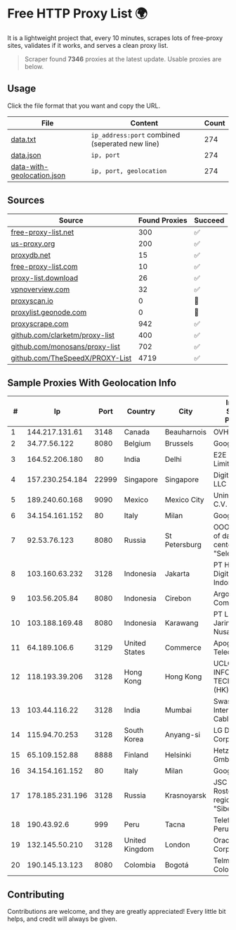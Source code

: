 
# Free HTTP Proxy List 🌍

It is a lightweight project that, every 10 minutes, scrapes lots of free-proxy sites, validates if it works, and serves a clean proxy list.


> Scraper found **7346** proxies at the latest update. Usable proxies are below.

## Usage

Click the file format that you want and copy the URL.


|File|Content|Count|
|----|-------|-----|
|[data.txt](https://raw.githubusercontent.com/themiralay/Proxy-List-World/master/data.txt)|`ip_address:port` combined (seperated new line)|274|
|[data.json](https://raw.githubusercontent.com/themiralay/Proxy-List-World/master/data.json)|`ip, port`|274|
|[data-with-geolocation.json](https://raw.githubusercontent.com/themiralay/Proxy-List-World/master/data-with-geolocation.json)|`ip, port, geolocation`|274|

## Sources

|Source|Found Proxies|Succeed|
|------|-------------|-------|
|[free-proxy-list.net](https://free-proxy-list.net)|300|✅|
|[us-proxy.org](https://www.us-proxy.org)|200|✅|
|[proxydb.net](http://proxydb.net)|15|✅|
|[free-proxy-list.com](https://free-proxy-list.com/?page=&port=&type%5B%5D=http&type%5B%5D=https&up_time=0&search=Search)|10|✅|
|[proxy-list.download](https://www.proxy-list.download/HTTP)|26|✅|
|[vpnoverview.com](https://vpnoverview.com/privacy/anonymous-browsing/free-proxy-servers)|32|✅|
|[proxyscan.io](https://www.proxyscan.io)|0|🚫|
|[proxylist.geonode.com](https://proxylist.geonode.com/api/proxy-list?limit=300&page=1&sort_by=lastChecked&sort_type=desc&protocols=http,https)|0|🚫|
|[proxyscrape.com](https://api.proxyscrape.com/v2/?request=displayproxies&protocol=http&timeout=10000&country=all&ssl=all&anonymity=all)|942|✅|
|[github.com/clarketm/proxy-list](https://raw.githubusercontent.com/clarketm/proxy-list/master/proxy-list-raw.txt)|400|✅|
|[github.com/monosans/proxy-list](https://raw.githubusercontent.com/monosans/proxy-list/main/proxies/http.txt)|702|✅|
|[github.com/TheSpeedX/PROXY-List](https://raw.githubusercontent.com/TheSpeedX/PROXY-List/master/http.txt)|4719|✅|


## Sample Proxies With Geolocation Info

|#|Ip|Port|Country|City|Internet Service Provider|
|-|--|----|-------|----|-------------------------|
|1|144.217.131.61|3148|Canada|Beauharnois|OVH Hosting|
|2|34.77.56.122|8080|Belgium|Brussels|Google LLC|
|3|164.52.206.180|80|India|Delhi|E2E Networks Limited|
|4|157.230.254.184|22999|Singapore|Singapore|DigitalOcean, LLC|
|5|189.240.60.168|9090|Mexico|Mexico City|Uninet S.A. de C.V.|
|6|34.154.161.152|80|Italy|Milan|Google LLC|
|7|92.53.76.123|8080|Russia|St Petersburg|OOO "Network of data-centers "Selectel"|
|8|103.160.63.232|3128|Indonesia|Jakarta|PT Herza Digital Indonesia|
|9|103.56.205.84|8080|Indonesia|Cirebon|Argon Data Communication|
|10|103.188.169.48|8080|Indonesia|Karawang|PT Lintas Jaringan Nusantara|
|11|64.189.106.6|3129|United States|Commerce|Apogee Telecom Inc.|
|12|118.193.39.206|3128|Hong Kong|Hong Kong|UCLOUD INFORMATION TECHNOLOGY (HK) LIMITED|
|13|103.44.116.22|3128|India|Mumbai|Swastik Internet and Cables pvt. ltd|
|14|115.94.70.253|3128|South Korea|Anyang-si|LG DACOM Corporation|
|15|65.109.152.88|8888|Finland|Helsinki|Hetzner Online GmbH|
|16|34.154.161.152|80|Italy|Milan|Google LLC|
|17|178.185.231.196|3128|Russia|Krasnoyarsk|JSC Rostelecom regional branch "Siberia"|
|18|190.43.92.6|999|Peru|Tacna|Telefonica Del Peru|
|19|132.145.50.210|3128|United Kingdom|London|Oracle Corporation|
|20|190.145.13.123|8080|Colombia|Bogotá|Telmex Colombia S.A.|



## Contributing

Contributions are welcome, and they are greatly appreciated! Every
little bit helps, and credit will always be given.

